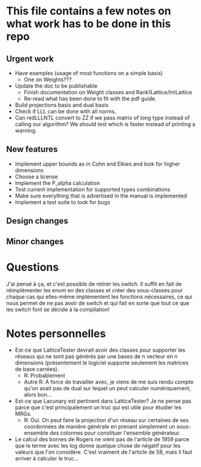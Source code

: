 # This file contains a few notes on what work has to be done in this repo

## Urgent work
- Have examples (usage of most functions on a simple basis)
  - One on Weights???
- Update the doc to be publishable
  - Finish documentation on Weight classes and Rank1Lattice/IntLattice
  - Re-read what has been done to fit with the pdf guide.
- Build projections basis and dual basis
- Check if LLL can be done with all norms.
- Can redLLLNTL convert to ZZ if we pass matrix of long type instead of
  calling our algorithm? We should test which is faster instead of printing a
  warning.

## New features
- Implement upper bounds as in Cohn and Elkies and look for higher dimensions
- Choose a license
- Implement the P_alpha calculation
- Test current implementation for supported types combinations
- Make sure everything that is advertised in the manual is implemented
- Implement a test suite to look for bugs

## Design changes

## Minor changes

# Questions
J'ai pensé à ça, et c'est possible de retirer les switch. Il suffit en fait de
réimplémenter les enum en des classes et créer des sous-classes pour chaque cas
qui elles-même implémentent les fonctions nécessaires, ce qui nous permet de ne
pas avoir de switch et qui fait en sorte que tout ce que les switch font se
décide à la compilation!

# Notes personnelles
- Est-ce que LatticeTester devrait avoir des classes pour supporter les réseaux
qui ne sont pas générés par une bases de n vecteur en n dimensions (présentement
le logiciel supporte seulement les matrices de base carrées).
  - R: Probablement
  - Autre R: À force de travailler avec, je viens de me suis rendu compte qu'on
    avait pas de dual sur lequel un peut calculer numériquement, alors bon...
- Est-ce que Lacunary est pertinent dans LatticeTester? Je ne pense pas parce
que c'est principalement un truc qui est utile pour étudier les MRGs.
  - R: Oui. On peut faire la projection d'un réseau sur certaines de ses
    coordonnées de manière générale en prenant simplement un sous-ensemble des
    colonnes pour constituer l'ensemble générateur.
- Le calcul des bornes de Rogers ne vient pas de l'article de 1959 parce que le
terme avec les log donne quelque chose de négatif pour les valeurs que l'on
considère. C'est vraiment de l'article de 58, mais il faut arriver à calculer le truc...
